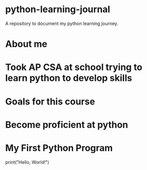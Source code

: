 # python-learning-journal
A repository to document my python learning journey.
# About me
# Took AP CSA at school trying to learn python to develop skills

# Goals for this course
# Become proficient at python

# My First Python Program
print("Hello, World!")
